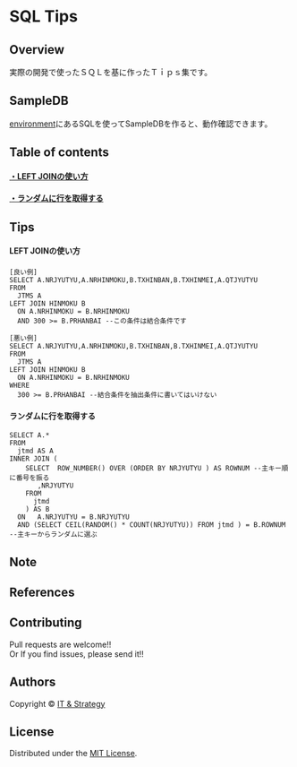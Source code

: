 SQL Tips
======================

## Overview  
実際の開発で使ったＳＱＬを基に作ったＴｉｐｓ集です。  

## SampleDB
[environment]にあるSQLを使ってSampleDBを作ると、動作確認できます。

[environment]: https://github.com/suzuki-takashi/SQL_Tips/tree/master/environment

## Table of contents

#### [・LEFT JOINの使い方](#left-joinの使い方-1)
#### [・ランダムに行を取得する](#ランダムに行を取得する-1)

## Tips

#### LEFT JOINの使い方
    [良い例]
    SELECT A.NRJYUTYU,A.NRHINMOKU,B.TXHINBAN,B.TXHINMEI,A.QTJYUTYU
    FROM
      JTMS A
    LEFT JOIN HINMOKU B
      ON A.NRHINMOKU = B.NRHINMOKU
      AND 300 >= B.PRHANBAI --この条件は結合条件です
    
    [悪い例]
    SELECT A.NRJYUTYU,A.NRHINMOKU,B.TXHINBAN,B.TXHINMEI,A.QTJYUTYU
    FROM
      JTMS A
    LEFT JOIN HINMOKU B
      ON A.NRHINMOKU = B.NRHINMOKU
    WHERE
      300 >= B.PRHANBAI --結合条件を抽出条件に書いてはいけない

#### ランダムに行を取得する
    SELECT A.*
    FROM
      jtmd AS A
    INNER JOIN (
        SELECT  ROW_NUMBER() OVER (ORDER BY NRJYUTYU ) AS ROWNUM --主キー順に番号を振る
	       ,NRJYUTYU
        FROM
          jtmd
	    ) AS B
      ON   A.NRJYUTYU = B.NRJYUTYU
      AND (SELECT CEIL(RANDOM() * COUNT(NRJYUTYU)) FROM jtmd ) = B.ROWNUM --主キーからランダムに選ぶ



Note
-------

References
-------


Contributing
-------
Pull requests are welcome!!  
Or If you find issues, please send it!!

Authors
----------
Copyright &copy; [IT & Strategy](http://suzukitakashi.net/)  
  
License
----------
Distributed under the [MIT License][mit].
 
[MIT]: http://www.opensource.org/licenses/mit-license.php
